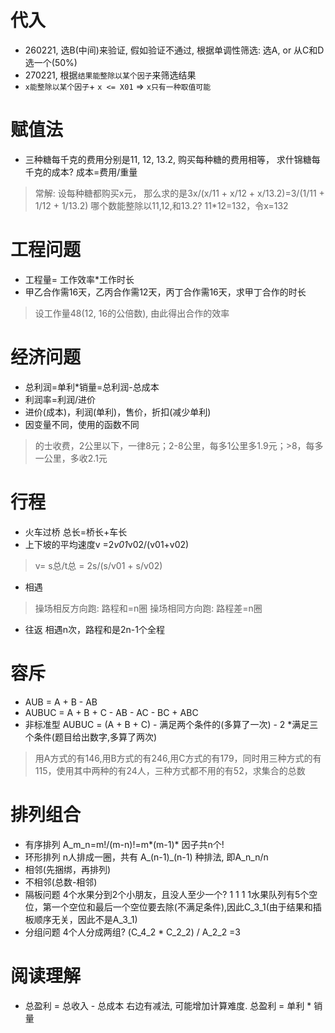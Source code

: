 # 代入
- 260221, 选B(中间)来验证, 假如验证不通过, 根据单调性筛选: 选A, or 从C和D选一个(50%)
- 270221, 根据`结果能整除以某个因子`来筛选结果
- `x能整除以某个因子`+ `x <= X01` => `x只有一种取值可能`

# 赋值法
- 三种糖每千克的费用分别是11, 12, 13.2, 购买每种糖的费用相等， 求什锦糖每千克的成本? 成本=费用/重量
> 常解: 设每种糖都购买x元， 那么求的是3x/(x/11 + x/12 + x/13.2)=3/(1/11 + 1/12 + 1/13.2)
> 哪个数能整除以11,12,和13.2? 11*12=132，令x=132

# 工程问题
- 工程量= 工作效率*工作时长
- 甲乙合作需16天，乙丙合作需12天，丙丁合作需16天，求甲丁合作的时长
> 设工作量48(12, 16的公倍数), 由此得出合作的效率
# 经济问题
- 总利润=单利*销量=总利润-总成本
- 利润率=利润/进价
- 进价(成本)，利润(单利)，售价，折扣(减少单利)
- 因变量不同，使用的函数不同
> 的士收费，2公里以下，一律8元；2-8公里，每多1公里多1.9元；>8，每多一公里，多收2.1元
# 行程
- 火车过桥
总长=桥长+车长
- 上下坡的平均速度v =2*v01*v02/(v01+v02)
> v= s总/t总 = 2s/(s/v01 + s/v02)
- 相遇
> 操场相反方向跑: 路程和=n圈
> 操场相同方向跑: 路程差=n圈
- 往返
相遇n次，路程和是2n-1个全程
# 容斥
- AUB = A + B - AB
- AUBUC = A + B + C - AB - AC - BC + ABC
- 非标准型 AUBUC = (A + B + C) - 满足两个条件的(多算了一次) - 2 *满足三个条件(题目给出数字,多算了两次)
> 用A方式的有146,用B方式的有246,用C方式的有179，同时用三种方式的有115，使用其中两种的有24人，三种方式都不用的有52，求集合的总数
# 排列组合
- 有序排列
A_m_n=m!/(m-n)!=m*(m-1)* 因子共n个!
- 环形排列
n人排成一圈，共有 A_(n-1)_(n-1) 种排法, 即A_n_n/n
- 相邻(先捆绑，再排列)
- 不相邻(总数-相邻)
- 隔板问题
4个水果分到2个小朋友，且没人至少一个? 1 1 1 1水果队列有5个空位，第一个空位和最后一个空位要去除(不满足条件),因此C_3_1(由于结果和插板顺序无关，因此不是A_3_1)
- 分组问题
4个人分成两组? (C_4_2 * C_2_2) / A_2_2 =3

# 阅读理解
- 总盈利 = 总收入 - 总成本
右边有减法, 可能增加计算难度. 总盈利 = 单利 * 销量
